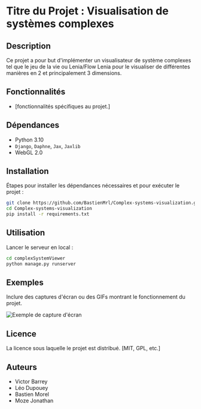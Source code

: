 # Titre du Projet : Visualisation de systèmes complexes 

## Description

Ce projet a pour but d'implémenter un visualisateur de système complexes tel que le jeu de la vie ou Lenia/Flow Lenia pour le visualiser de différentes manières en 2 et principalement 3 dimensions.

## Fonctionnalités

- [fonctionnalités spécifiques au projet.]

## Dépendances

- Python 3.10
- `Django`, `Daphne`, `Jax`, `Jaxlib`
- WebGL 2.0

## Installation

Étapes pour installer les dépendances nécessaires et pour exécuter le projet :

```bash
git clone https://github.com/BastienMrl/Complex-systems-visualization.git
cd Complex-systems-visualization
pip install -r requirements.txt
```

## Utilisation

Lancer le serveur en local :

```bash
cd complexSystemViewer
python manage.py runserver
```

## Exemples

Inclure des captures d'écran ou des GIFs montrant le fonctionnement du projet.

![Exemple de capture d'écran](lien_vers_capture.png)


## Licence

La licence sous laquelle le projet est distribué. [MIT, GPL, etc.]

## Auteurs

- Victor Barrey
- Léo Dupouey
- Bastien Morel
- Moze Jonathan
